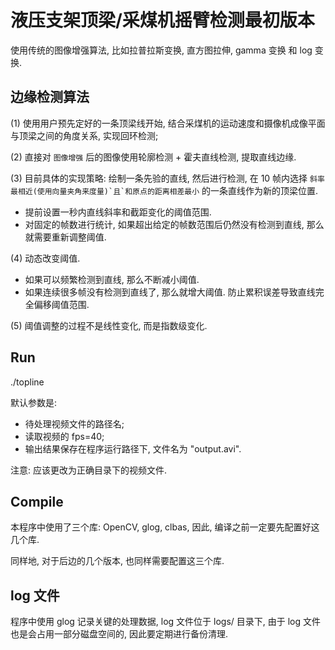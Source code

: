 # 液压支架顶梁/采煤机摇臂检测最初版本       

使用传统的图像增强算法, 比如拉普拉斯变换, 直方图拉伸, gamma 变换 和 log 变换.    

## 边缘检测算法     

(1) 使用用户预先定好的一条顶梁线开始, 结合采煤机的运动速度和摄像机成像平面与顶梁之间的角度关系, 实现回环检测;   

(2) 直接对 ``图像增强`` 后的图像使用轮廓检测 + 霍夫直线检测, 提取直线边缘.  

(3) 目前具体的实现策略: 绘制一条先验的直线, 然后进行检测, 在 10 帧内选择 ``斜率最相近(使用向量夹角来度量)`且`和原点的距离相差最小`` 的一条直线作为新的顶梁位置.    
- 提前设置一秒内直线斜率和截距变化的阈值范围.   
- 对固定的帧数进行统计, 如果超出给定的帧数范围后仍然没有检测到直线, 那么就需要重新调整阈值.     

(4) 动态改变阈值.  
- 如果可以频繁检测到直线, 那么不断减小阈值.    
- 如果连续很多帧没有检测到直线了, 那么就增大阈值. 防止累积误差导致直线完全偏移阈值范围.   

(5) 阈值调整的过程不是线性变化, 而是指数级变化.    

## Run   

./topline  

默认参数是: 

- 待处理视频文件的路径名;  
- 读取视频的 fps=40;    
- 输出结果保存在程序运行路径下, 文件名为 "output.avi".      

注意: 应该更改为正确目录下的视频文件.  

## Compile

本程序中使用了三个库: OpenCV, glog, clbas, 因此, 编译之前一定要先配置好这几个库.   

同样地, 对于后边的几个版本, 也同样需要配置这三个库.   


## log 文件   

程序中使用 glog 记录关键的处理数据, log 文件位于 logs/ 目录下, 由于 log 文件也是会占用一部分磁盘空间的, 因此要定期进行备份清理.    

